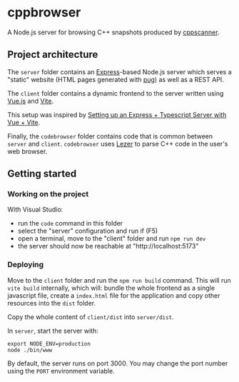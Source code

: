 
# cppbrowser

A Node.js server for browsing C++ snapshots produced by [cppscanner](https://github.com/strandfield/cppscanner).

## Project architecture

The `server` folder contains an [Express](https://expressjs.com/)-based Node.js server which serves a "static" website (HTML pages generated with [pug](https://pugjs.org/api/getting-started.html)) 
as well as a REST API.

The `client` folder contains a dynamic frontend to the server written using [Vue.js](https://vuejs.org/) and [Vite](https://vitejs.dev/).

This setup was inspired by [Setting up an Express + Typescript Server with Vue + Vite](https://medium.com/@ctrlaltmonique/setting-up-an-express-typescript-server-with-vue-vite-9d415a51facc).

Finally, the `codebrowser` folder contains code that is common between `server` and `client`. 
`codebrowser` uses [Lezer](https://lezer.codemirror.net/) to parse C++ code in the user's web browser.

## Getting started

### Working on the project

With Visual Studio: 
- run the `code` command in this folder
- select the "server" configuration and run if (F5)
- open a terminal, move to the "client" folder and run `npm run dev`
- the server should now be reachable at "http://localhost:5173"

### Deploying

Move to the `client` folder and run the `npm run build` command.
This will run `vite build` internally, which will: bundle the whole
frontend as a single javascript file, create a `index.html` file 
for the application and copy other resources into the `dist` folder.

Copy the whole content of `client/dist` into `server/dist`.

In `server`, start the server with:

```
export NODE_ENV=production
node ./bin/www
```

By default, the server runs on port 3000.
You may change the port number using the `PORT` environment variable.
